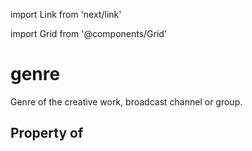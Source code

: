 import Link from 'next/link'
  
import Grid from '@components/Grid'

# genre

Genre of the creative work, broadcast channel or group.

## Property of



